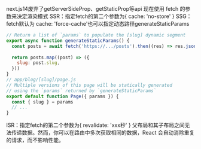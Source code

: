 next.js14废弃了getServerSideProp、getStaticProp等api
现在使用 fetch 的参数来决定渲染模式
SSR：指定fetch的第二个参数为{ cache: 'no-store' }
SSG：fetch默认为 cache: 'force-cache'也可以指定动态路径generateStaticParams

```js
// Return a list of `params` to populate the [slug] dynamic segment
export async function generateStaticParams() {
  const posts = await fetch('https://.../posts').then((res) => res.json())
 
  return posts.map((post) => ({
    slug: post.slug,
  }))
}
// app/blog/[slug]/page.js
// Multiple versions of this page will be statically generated
// using the `params` returned by `generateStaticParams`
export default function Page({ params }) {
  const { slug } = params
  // ...
}
```

ISR：指定fetch的第二个参数为{ revalidate: 'xxx秒' }
父布局和其子布局之间无法传递数据。然而，你可以在路由中多次获取相同的数据，React 会自动消除重复的请求，而不影响性能。